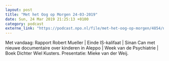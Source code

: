 ```yaml
---
layout: post
title: "Met het Oog op Morgen 24-03-2019"
date: Sun, 24 Mar 2019 21:25:13 +0100
category: podcast
externe_link: "https://podcast.npo.nl/file/met-het-oog-op-morgen/4854/nporadio1_met-het-oog-op-morgen_20190324_met-het-oog-op-morgen-24-03-2019_2JZWCA.mp3"
---
```


Met vandaag: Rapport Robert Mueller | Einde IS-kalifaat | Sinan Can met nieuwe documentaire over kinderen in Aleppo | Week van de Psychiatrie | Boek Dichter Wiel Kusters. 
Presentatie: Mieke van der Weij.
